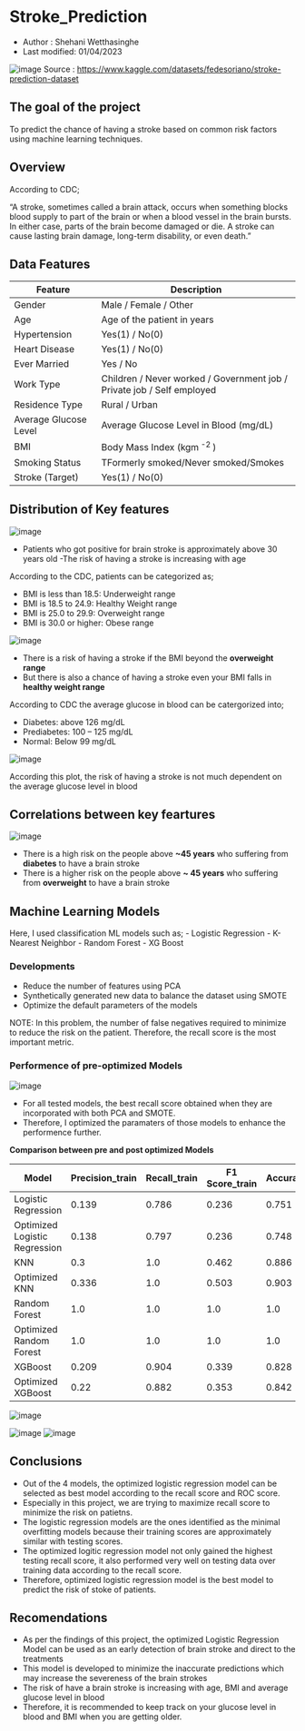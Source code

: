 # Stroke_Prediction
- Author : Shehani Wetthasinghe
- Last modified: 01/04/2023

![image](https://user-images.githubusercontent.com/50593017/200030044-6d5a4985-db9a-430a-bb79-5007dc8ba86a.png)
Source : https://www.kaggle.com/datasets/fedesoriano/stroke-prediction-dataset

## The goal of the project

To predict the chance of having a stroke based on common risk factors using machine learning techniques.

## Overview
According to CDC;

“A stroke, sometimes called a brain attack, occurs when something blocks blood supply to part of the brain or when a blood vessel in the brain bursts. In either case, parts of the brain become damaged or die. A stroke can cause lasting brain damage, long-term disability, or even death.”

## Data Features

| Feature               | Description                                                            |
| -------------         |------------------------------------------------------------------------|
| Gender                | Male / Female / Other                                                  | 
| Age                   | Age of the patient in years                                            |
| Hypertension          | Yes(1) / No(0)                                                         |  
| Heart Disease         | Yes(1) / No(0)                                                         |
| Ever Married          | Yes / No                                                               |
| Work Type             | Children / Never worked / Government job / Private job / Self employed |
| Residence Type        | Rural / Urban                                                          | 
| Average Glucose Level | Average Glucose Level in Blood (mg/dL)                                 |
| BMI                   | Body Mass Index (kgm<sup> -2 </sup>)                                   |
| Smoking Status        | TFormerly smoked/Never smoked/Smokes                                   |
| Stroke (Target)       | Yes(1) / No(0)                                                         |

## Distribution of Key features

![image](https://user-images.githubusercontent.com/50593017/210614781-cac05f56-8c65-4ede-942d-3a71fd4c8a3b.png)
- Patients who got positive for brain stroke is approximately above 30 years old 
-The risk of having a stroke is increasing with age

According to the CDC, patients can be categorized as;

- BMI is less than 18.5: Underweight range
- BMI is 18.5 to 24.9: Healthy Weight range
- BMI is 25.0 to 29.9: Overweight range
- BMI is 30.0 or higher: Obese range

![image](https://user-images.githubusercontent.com/50593017/210614816-f7b6e298-110c-4dc0-9b9c-694c85e32269.png)

- There is a risk of having a stroke if the BMI beyond the **overweight range**
- But there is also a chance of having a stroke even your BMI falls in **healthy weight range**

According to CDC the average glucose in blood can be catergorized into;

- Diabetes: 		above 126 mg/dL
- Prediabetes: 	100 – 125 mg/dL
- Normal: 		Below 99 mg/dL

![image](https://user-images.githubusercontent.com/50593017/210614895-09a7a8aa-45c9-489d-a066-3134afb7bece.png)

According this plot, the risk of having a stroke is not much dependent on the average glucose level in blood

## Correlations between key feartures

![image](https://user-images.githubusercontent.com/50593017/210616427-8fd95cd8-bc77-4c90-81ac-a34e559ea48c.png)

- There is a high risk on the people above **~45 years** who suffering from **diabetes** to have a brain stroke
- There is a higher risk on the people above **~ 45 years** who suffering from **overweight** to have a brain stroke

## Machine Learning Models
 Here, I used classification ML models such as;
 	- Logistic Regression
	- K-Nearest Neighbor
	- Random Forest
	- XG Boost
  
### Developments
- Reduce the number of features using PCA
- Synthetically generated new data to balance the dataset using SMOTE 
- Optimize the default parameters of the models

NOTE: In this problem, the number of false negatives required to minimize to reduce the risk on the patient. Therefore, the recall score is the most important metric.

### Performence of pre-optimized Models

![image](https://user-images.githubusercontent.com/50593017/210631762-a91c8a5c-912d-41f7-b457-550a79f46d96.png)

- For all tested models, the best recall score obtained when they are incorporated with both PCA and SMOTE. 
- Therefore, I optimized the paramaters of those models to enhance the performence further.

**Comparison between pre and post optimized Models**

|Model|Precision\_train|Recall\_train|F1 Score\_train|Accuracy\_train|ROC AUC Score\_train|Precision\_test|Recall\_test|F1 Score\_test|Accuracy\_test|ROC AUC Score\_test|
|---|---|---|---|---|---|---|---|---|---|---|
|Logistic Regression|0\.139|0\.786|0\.236|0\.751|0\.846|0\.128|0\.758|0\.22|0\.739|0\.84|
|Optimized Logistic Regression|0\.138|0\.797|0\.236|0\.748|0\.846|0\.131|0\.806|0\.225|0\.73|0\.841|
|KNN|0\.3|1\.0|0\.462|0\.886|0\.997|0\.076|0\.29|0\.12|0\.793|0\.635|
|Optimized KNN|0\.336|1\.0|0\.503|0\.903|0\.997|0\.075|0\.242|0\.115|0\.818|0\.614|
|Random Forest|1\.0|1\.0|1\.0|1\.0|1\.0|0\.089|0\.161|0\.115|0\.879|0\.749|
|Optimized Random Forest|1\.0|1\.0|1\.0|1\.0|1\.0|0\.074|0\.081|0\.077|0\.906|0\.755|
|XGBoost|0\.209|0\.904|0\.339|0\.828|0\.94|0\.128|0\.597|0\.211|0\.783|0\.779|
|Optimized XGBoost|0\.22|0\.882|0\.353|0\.842|0\.932|0\.135|0\.613|0\.222|0\.791|0\.788|


![image](https://user-images.githubusercontent.com/50593017/210632619-467eb64d-048e-42ff-b0a5-c5a3498530f4.png)

![image](https://user-images.githubusercontent.com/50593017/210632669-bdfa0548-709f-4185-a11a-d040f8844d11.png)
![image](https://user-images.githubusercontent.com/50593017/210637633-de4697f9-9509-44fb-b481-362ab6d83c5e.png)


## Conclusions
- Out of the 4 models, the optimized logistic regression model can be selected as best model according to the recall score and ROC score.
- Especially in this project, we are trying to maximize recall score to minimize the risk on patietns.
- The logistic regression models are the ones identified as the minimal overfitting models because their training scores are approximately similar with testing scores.
- The optimized logitic regression model not only gained the highest testing recall score, it also performed very well on testing data over training data according to the recall score.
- Therefore, optimized logistic regression model is the best model to predict the risk of stoke of patients.

## Recomendations
- As per the findings of this project, the optimized Logistic Regression Model can be used as an early detection of brain stroke and direct to the treatments 
- This model is developed to minimize the inaccurate predictions which may increase the severeness of the brain strokes
- The risk of have a brain stroke is increasing with age, BMI and average glucose level in blood
- Therefore, it is recommended to keep track on your glucose level in blood and BMI when you are getting older.


